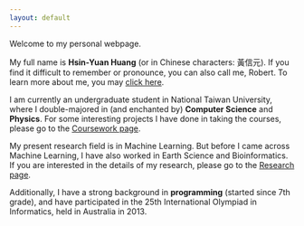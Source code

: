```yaml
---
layout: default
---
```


<div class="lead pretty-links">
  Welcome to my personal webpage.
  
  My full name is **Hsin-Yuan Huang** (or in Chinese characters: 黃信元). If you find it difficult to remember or pronounce, you can also call me, Robert. To learn more about me, you may [click here](about/).
  
  I am currently an undergraduate student in National Taiwan University, where I double-majored in (and enchanted by) **Computer Science** and **Physics**. For some interesting projects I have done in taking the courses, please go to the [Coursework page](course/).

  My present research field is in Machine Learning. But before I came across Machine Learning, I have also worked in Earth Science and Bioinformatics. If you are interested in the details of my research, please go to the [Research page](research/).

  Additionally, I have a strong background in **programming** (started since 7th grade), and have participated in the 25th International Olympiad in Informatics, held in Australia in 2013.
</div>
